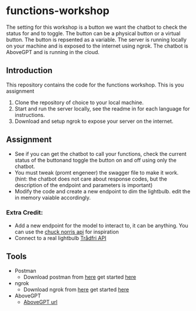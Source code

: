 # functions-workshop

The setting for this workshop is a button we want the chatbot to check the status for and to toggle. The button can be a physical button or a virtual button. The button is repsented as a variable. The server is running locally on your machine and is exposed to the internet using ngrok. The chatbot is AboveGPT and is running in the cloud.

## Introduction

This repository contains the code for the functions workshop. This is you assignment

1. Clone the repository of choice to your local machine.
2. Start and run the server locally, see the readme in for each language for instructions.
3. Download and setup ngrok to expose your server on the internet.

## Assignment

- See if you can get the chatbot to call your functions, check the current status of the buttonand toggle the button on and off using only the chatbot.
- You must tweak (promt engeneer) the swagger file to make it work. (hint: the chatbot does not care about response codes, but the description of the endpoint and parameters is important)
- Modify the code and create a new endpoint to dim the lightbulb. edit the in memory vaiable accordingly.

### Extra Credit:

- Add a new endpoint for the model to interact to, it can be anything. You can use the [chuck norris api](https://api.chucknorris.io/) for inspiration
- Connect to a real lightbulb [Trådfri API](https://github.com/fjaderboll/pytradfri-rest)

## Tools

- Postman
  - Download postman from [here](https://www.postman.com/downloads/) get started [here](https://learning.postman.com/docs/getting-started/introduction/)
- ngrok
  - Download ngrok from [here](https://ngrok.com/download) get started [here](https://ngrok.com/docs/getting-started/?os=windows)
- AboveGPT
  - [AboveGPT url](https://chat.aboveit.no/)
